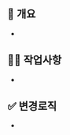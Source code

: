 <!--
  PR 작성 가이드
1. 겸손한 어조를 사용하여 상대방이 기분나쁘지 않도록 노력할 것.
2. emoji, @어노테이션 등을 사용하여 효과적으로 소통할 것.
3. 명확하게 질문하고 명확하게 답변할 것.
-->

## 📌 개요 <!-- PR내용에 대해 축약해서 적어주세요. -->
-
## 👩‍💻 작업사항 <!-- PR내용에 대해 상세설명이 필요하다면 이 부분에 기재 해주세요. -->
-
## ✅ 변경로직 <!-- 고친 사항을 적어주세요. 재PR 시에만 사용해 주세요! (재PR 아닌 경우 삭제) -->
-

